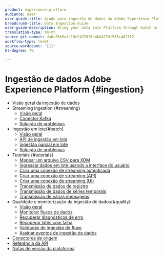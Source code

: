 ```yaml
---
product: experience-platform
audience: user
user-guide-title: Ajuda para ingestão de dados da Adobe Experience Platform
breadcrumb-title: Data Ingestion Guide
user-guide-description: Bring your data into Platform through batch or streaming ingestion.
translation-type: tm+mt
source-git-commit: da0c65b5afc19e2497816c4b84270f5f5c4617f2
workflow-type: tm+mt
source-wordcount: '111'
ht-degree: 7%

---
```



# Ingestão de dados Adobe Experience Platform {#ingestion}

- [Visão geral da ingestão de dados](home.md)
- Streaming ingestion {#streaming}
   - [Visão geral](streaming-ingestion/overview.md)
   - [Conector Kafka](streaming-ingestion/kafka.md)
   - [Solução de problemas](streaming-ingestion/troubleshooting.md)
- Ingestão em lote{#batch}
   - [Visão geral](batch-ingestion/overview.md)
   - [API de ingestão em lote](batch-ingestion/api-overview.md)
   - [Ingestão parcial em lote](batch-ingestion/partial.md)
   - [Solução de problemas](batch-ingestion/troubleshooting.md)
- Tutoriais {#tutorials}
   - [Mapear um arquivo CSV para XDM](tutorials/map-a-csv-file.md)
   - [Ingressar dados em lote usando a interface do usuário](tutorials/ingest-batch-data.md)
   - [Criar uma conexão de streaming autenticada](tutorials/create-authenticated-streaming-connection.md)
   - [Criar uma conexão de streaming (API)](tutorials/create-streaming-connection.md)
   - [Criar uma conexão de streaming (UI)](tutorials/create-streaming-connection-ui.md)
   - [Transmissão de dados de registro](tutorials/streaming-record-data.md)
   - [Transmissão de dados de séries temporais](tutorials/streaming-time-series-data.md)
   - [Transmissão de várias mensagens](tutorials/streaming-multiple-messages.md)
- Qualidade e monitorização da ingestão de dados{#quality}
   - [Visão geral](quality/overview.md)
   - [Monitorar fluxos de dados](quality/monitor-data-flows.md)
   - [Recuperar diagnósticos de erro](quality/error-diagnostics.md)
   - [Recuperar lotes com falha](quality/retrieve-failed-batches.md)
   - [Validação de ingestão de fluxo](quality/streaming-validation.md)
   - [Assinar eventos de ingestão de dados](quality/subscribe-events.md)
- [Conectores de origem](source-connectors.md)
- [Referência da API](https://www.adobe.io/apis/experienceplatform/home/api-reference.html#!acpdr/swagger-specs/ingest-api.yaml)
- [Notas de versão da plataforma](https://www.adobe.com/go/platform-release-notes-en)